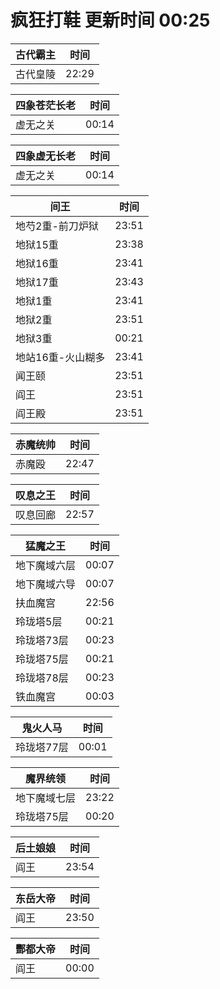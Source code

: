 # 疯狂打鞋 更新时间 00:25

| 古代霸主   | 时间    |
|--------|-------|
| 古代皇陵 | 22:29 |

| 四象苍茫长老   | 时间    |
|--------|-------|
| 虚无之关 | 00:14 |

| 四象虚无长老   | 时间    |
|--------|-------|
| 虚无之关 | 00:14 |

| 间王   | 时间    |
|--------|-------|
| 地芍2重-前刀炉狱 | 23:51 |
| 地狱15重 | 23:38 |
| 地狱16重 | 23:41 |
| 地狱17重 | 23:43 |
| 地狱1重 | 23:41 |
| 地狱2重 | 23:51 |
| 地狱3重 | 00:21 |
| 地站16重-火山糊多 | 23:41 |
| 闻王颐 | 23:51 |
| 阎王 | 23:51 |
| 阎王殿 | 23:51 |

| 赤魔统帅   | 时间    |
|--------|-------|
| 赤魔殴 | 22:47 |

| 叹息之王   | 时间    |
|--------|-------|
| 叹息回廊 | 22:57 |

| 猛魔之王   | 时间    |
|--------|-------|
| 地下魔域六层 | 00:07 |
| 地下魔域六导 | 00:07 |
| 扶血魔宫 | 22:56 |
| 玲珑塔5层 | 00:21 |
| 玲珑塔73层 | 00:23 |
| 玲珑塔75层 | 00:21 |
| 玲珑塔78层 | 00:23 |
| 铁血魔宫 | 00:03 |

| 鬼火人马   | 时间    |
|--------|-------|
| 玲珑塔77层 | 00:01 |

| 魔界统领   | 时间    |
|--------|-------|
| 地下魔域七层 | 23:22 |
| 玲珑塔75层 | 00:20 |

| 后土娘娘   | 时间    |
|--------|-------|
| 阎王 | 23:54 |

| 东岳大帝   | 时间    |
|--------|-------|
| 阎王 | 23:50 |

| 酆都大帝   | 时间    |
|--------|-------|
| 阎王 | 00:00 |